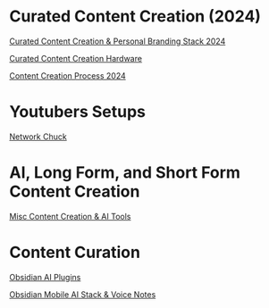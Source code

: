 # Curated Content Creation (2024)

[Curated Content Creation & Personal Branding Stack 2024](Curated%20Content%20Creation%20(2024)/Curated%20Content%20Creation%20&%20Personal%20Branding%20Stack%20b524375995374c5398be07897492134a.md)

[Curated Content Creation Hardware](Curated%20Content%20Creation%20(2024)/Curated%20Content%20Creation%20Hardware.md)

[Content Creation Process 2024](Curated%20Content%20Creation%20(2024)/Content%20Creation%20Process%202024.md)

# Youtubers Setups

[Network Chuck](Curated%20Content%20Creation%20(2024)/Network%20Chuck.md)

# AI, Long Form, and Short Form Content Creation

[Misc Content Creation & AI Tools](Curated%20Content%20Creation%20(2024)/Misc%20Content%20Creation%20&%20AI%20Tools%20420e3f434a134459b3c66e5e660ebc36.md)

# Content Curation

[Obsidian AI Plugins](Curated%20Content%20Creation%20(2024)/Obsidian%20AI%20Plugins.md)

[Obsidian Mobile AI Stack & Voice Notes](Curated%20Content%20Creation%20(2024)/Obsidian%20Mobile%20AI%20Stack%20&%20Voice%20Notes%20d710d0b1a4854873b27cae158fb1da5a.md)